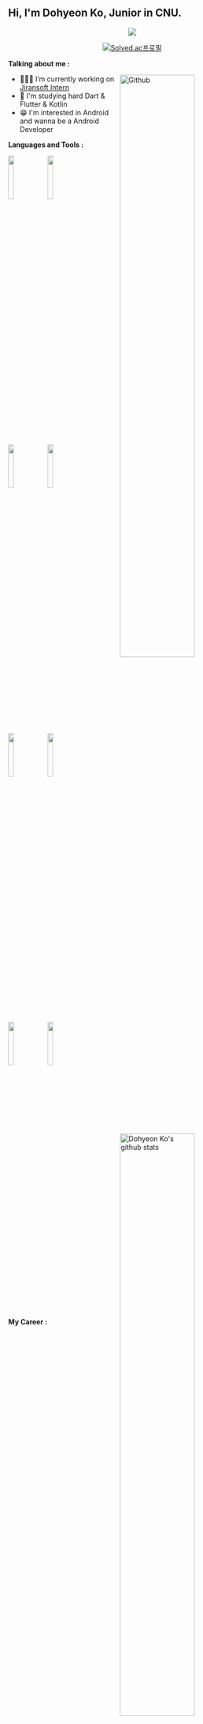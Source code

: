 <!-- Your title -->
## Hi, I'm Dohyeon Ko, Junior in CNU.

<!-- Your badges
You can use the website to generate badges: https://shields.io/
-->

<div align=center>
  <a href="https://hits.seeyoufarm.com"><img src="https://hits.seeyoufarm.com/api/count/incr/badge.svg?url=https%3A%2F%2Fgithub.com%2Fk906506&count_bg=%2379C83D&title_bg=%23555555&icon=&icon_color=%23E7E7E7&title=hits&edge_flat=false"/></a>
  
  [![Solved.ac프로필](http://mazassumnida.wtf/api/mini/generate_badge?boj=k906506)](https://solved.ac/k906506)
  </div>

<!-- Talking about you -->
**Talking about me :**
 
<!-- Any image aligned to the right. Beware the width -->
<img width="55%" align="right" alt="Github" src="https://raw.githubusercontent.com/onimur/.github/master/.resources/git-header.svg" /> 

- 👨🏽‍💻 I’m currently working on [Jiransoft Intern](https://www.jiransoft.co.kr/)
- 🥋 I'm studying hard Dart & Flutter & Kotlin
- 😁 I'm interested in Android and wanna be a Android Developer

**Languages and Tools :** 

<!-- Your github readme stats
You can use this api: https://github.com/anuraghazra/github-readme-stats
-->
<p>
  <a href="https://github.com/k906506">
    <img width="55%" align="right" alt="Dohyeon Ko's github stats" src="https://github-readme-stats.vercel.app/api?username=k906506&show_icons=true&hide_border=true" />
  </a>

  <!-- Your languages and tools. Be careful with the alignment. 
  You can use this sites to get logos: https://www.vectorlogo.zone or https://simpleicons.org/
  -->
  <code><img width="15%" src="https://www.vectorlogo.zone/logos/java/java-ar21.svg"></code>
  <code><img width="15%" src="https://www.vectorlogo.zone/logos/python/python-ar21.svg"></code>
  <br />
  <code><img width="15%" src="https://www.vectorlogo.zone/logos/kotlin/kotlin-ar21.svg"></code>
  <code><img width="15%" src="https://www.vectorlogo.zone/logos/dartlang/dartlang-ar21.svg"></code>
  <br />
  <code><img width="15%" src="https://www.vectorlogo.zone/logos/android/android-ar21.svg"></code>
  <code><img width="15%" src="https://www.vectorlogo.zone/logos/flutterio/flutterio-ar21.svg"></code>
  <br />
  <code><img width="15%" src="https://www.vectorlogo.zone/logos/oracle/oracle-ar21.svg"></code>
  <code><img width="15%" src="https://www.vectorlogo.zone/logos/git-scm/git-scm-ar21.svg"></code>
  <br />
</p>

<!-- Your hits or visitors
site: http://hits.dwyl.com or https://visitor-badge.glitch.me
Both apis are in trouble due to the number of requests, if you know any other to register visitors, great
-->

**My Career :** 

| Type | Date | Contents | Organization |
| ---- | ---- | ---- | ---- |
| Intern | 2021.06 ~ 2021.08 | [Develope Application](https://github.com/Jiransoft-hyeonhyun) | 지란지교소프트 |
| Undergraduate research student | 2021.02 ~ 2021.05 | [Research about Bitcoin](https://github.com/k906506/Bitcoin-Visualization) | 충남대학교 컴퓨터공학과 |
| Part time job | 2020.12 ~ 2021.01 | Build machine learning data | 한국과학기술정보연구원 | 


**Follow me :** 
<p>
  <a href="https://codekodo.tistory.com"><img src="https://img.shields.io/badge/Blog-FF5722?style=flat-square&logo=Blogger&logoColor=white&link=https://codekodo.tistory.com"/></a>&nbsp
  <a href="https://www.notion.so/codekodo"><img src="https://img.shields.io/badge/Notion-000000?style=flat-square&logo=notion&logoColor=white&link=https://www.notion.so/codekodo"/></a>&nbsp
  <a href="https://www.instagram.com/kodo_____o/"><img src="https://img.shields.io/badge/Instagram-E4405F?style=flat-square&logo=Instagram&logoColor=white&link=https://www.instagram.com/kodo_____o//"/></a>&nbsp
  <a href="mailto:dohyeon.ko98@gmail.com"><img src="https://img.shields.io/badge/Gmail-d14836?style=flat-square&logo=Gmail&logoColor=white&link=dohyeon.ko98@gmail.com"/></a>
</p>

<!-- This readme was created by Murillo Comino - https://github.com/onimur -->
